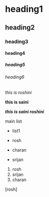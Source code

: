 # heading1
## heading2
### heading3
#### heading4
##### heading5
###### heading6
*this is roshini*

**this is saini**

***this is saini roshini***

main list

- list1
 
- rosh
- charan
- srijan

1. rosh
2. srijan
3. charan

[rosh]
